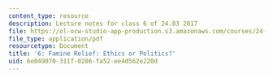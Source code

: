 ```yaml
---
content_type: resource
description: Lecture notes for class 6 of 24.03 2017
file: https://ol-ocw-studio-app-production.s3.amazonaws.com/courses/24-03-good-food-ethics-and-politics-of-food-spring-2017/6e049070311f0286fa52ee4d562e220d_MIT24_03S17_lec06.pdf
file_type: application/pdf
resourcetype: Document
title: '6: Famine Relief: Ethics or Politics?'
uid: 6e049070-311f-0286-fa52-ee4d562e220d
---
```

